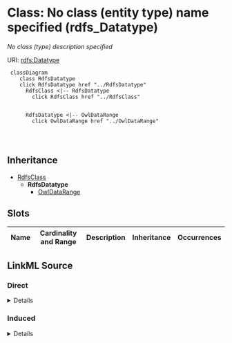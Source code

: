 

# Class: No class (entity type) name specified (rdfs_Datatype)


_No class (type) description specified_







URI: [rdfs:Datatype](http://www.w3.org/2000/01/rdf-schema#Datatype)






```mermaid
 classDiagram
    class RdfsDatatype
    click RdfsDatatype href "../RdfsDatatype"
      RdfsClass <|-- RdfsDatatype
        click RdfsClass href "../RdfsClass"
      

      RdfsDatatype <|-- OwlDataRange
        click OwlDataRange href "../OwlDataRange"
      
      
      
```





## Inheritance
* [RdfsClass](../classes/RdfsClass.md)
    * **RdfsDatatype**
        * [OwlDataRange](../classes/OwlDataRange.md)



## Slots

| Name | Cardinality and Range | Description | Inheritance | Occurrences |
| ---  | --- | --- | --- | --- |














## LinkML Source

<!-- TODO: investigate https://stackoverflow.com/questions/37606292/how-to-create-tabbed-code-blocks-in-mkdocs-or-sphinx -->

### Direct

<details>

```yaml
name: rdfs_Datatype
conforms_to: No schema conformance document specified
description: No class (type) description specified
title: No class (entity type) name specified
from_schema: fio-kg
rank: 1000
is_a: rdfs_Class
class_uri: rdfs:Datatype

```
</details>

### Induced

<details>

```yaml
name: rdfs_Datatype
conforms_to: No schema conformance document specified
description: No class (type) description specified
title: No class (entity type) name specified
from_schema: fio-kg
rank: 1000
is_a: rdfs_Class
class_uri: rdfs:Datatype

```
</details>